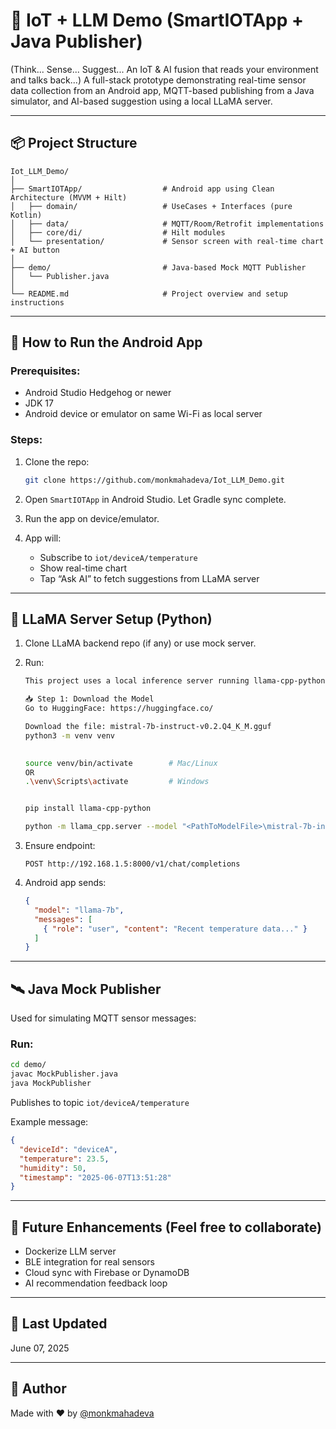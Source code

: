 # 🤖 IoT + LLM Demo (SmartIOTApp + Java Publisher)
(Think... Sense... Suggest... An IoT & AI fusion that reads your environment and talks back...)
A full-stack prototype demonstrating real-time sensor data collection from an Android app, MQTT-based publishing from a Java simulator, and AI-based suggestion using a local LLaMA server.

---

## 📦 Project Structure

```
Iot_LLM_Demo/
│
├── SmartIOTApp/                  # Android app using Clean Architecture (MVVM + Hilt)
│   ├── domain/                   # UseCases + Interfaces (pure Kotlin)
│   ├── data/                     # MQTT/Room/Retrofit implementations
│   ├── core/di/                  # Hilt modules
│   └── presentation/             # Sensor screen with real-time chart + AI button
│
├── demo/                         # Java-based Mock MQTT Publisher
│   └── Publisher.java
│
└── README.md                     # Project overview and setup instructions
```

---

## 📲 How to Run the Android App

### Prerequisites:
- Android Studio Hedgehog or newer
- JDK 17
- Android device or emulator on same Wi-Fi as local server

### Steps:

1. Clone the repo:
   ```bash
   git clone https://github.com/monkmahadeva/Iot_LLM_Demo.git
   ```

2. Open `SmartIOTApp` in Android Studio. Let Gradle sync complete.

3. Run the app on device/emulator.

4. App will:
   - Subscribe to `iot/deviceA/temperature`
   - Show real-time chart
   - Tap “Ask AI” to fetch suggestions from LLaMA server

---

## 🧠 LLaMA Server Setup (Python)

1. Clone LLaMA backend repo (if any) or use mock server.

2. Run:
   ```bash
   This project uses a local inference server running llama-cpp-python to simulate an OpenAI-style API for AI suggestions.

   📥 Step 1: Download the Model
   Go to HuggingFace: https://huggingface.co/

   Download the file: mistral-7b-instruct-v0.2.Q4_K_M.gguf
   python3 -m venv venv

 
   source venv/bin/activate        # Mac/Linux
   OR
   .\venv\Scripts\activate         # Windows


   pip install llama-cpp-python

   python -m llama_cpp.server --model "<PathToModelFile>\mistral-7b-instruct-v0.2.Q4_K_M.gguf" --host 0.0.0.0 --port 8000
   ```

3. Ensure endpoint:
   ```
   POST http://192.168.1.5:8000/v1/chat/completions
   ```

4. Android app sends:
   ```json
   {
     "model": "llama-7b",
     "messages": [
       { "role": "user", "content": "Recent temperature data..." }
     ]
   }
   ```

---

## 🛰️ Java Mock Publisher

Used for simulating MQTT sensor messages:

### Run:
```bash
cd demo/
javac MockPublisher.java
java MockPublisher
```

Publishes to topic `iot/deviceA/temperature`

Example message:
```json
{
  "deviceId": "deviceA",
  "temperature": 23.5,
  "humidity": 50,
  "timestamp": "2025-06-07T13:51:28"
}
```

---

## 🧪 Future Enhancements (Feel free to collaborate)

- Dockerize LLM server
- BLE integration for real sensors
- Cloud sync with Firebase or DynamoDB
- AI recommendation feedback loop

---

## 📅 Last Updated

June 07, 2025

---

## 👤 Author

Made with ❤️ by [@monkmahadeva](https://github.com/monkmahadeva)
